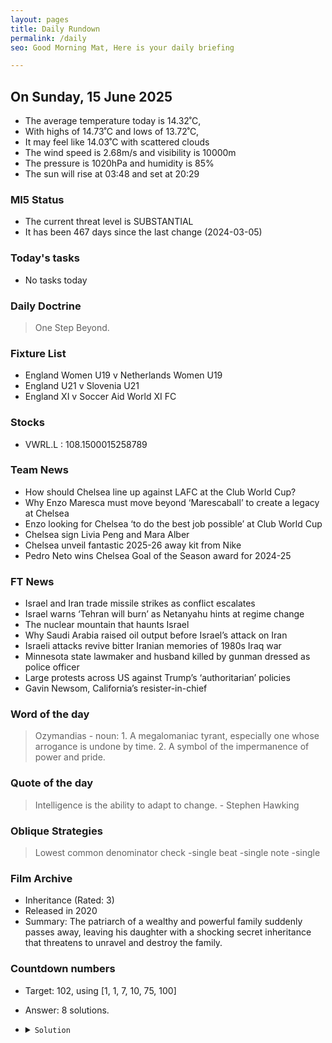 ```yaml
---
layout: pages
title: Daily Rundown
permalink: /daily
seo: Good Morning Mat, Here is your daily briefing

---
```


<!-- weather_marker starts -->
## On Sunday, 15 June 2025

- The average temperature today is 14.32˚C,
- With highs of 14.73˚C and lows of 13.72˚C,
- It may feel like 14.03˚C with scattered clouds
- The wind speed is 2.68m/s and visibility is 10000m
- The pressure is 1020hPa and humidity is 85%
- The sun will rise at 03:48 and set at 20:29

<!-- weather_marker ends -->

### MI5 Status
<!-- threat_marker starts -->
- The current threat level is <span class="highlighter">SUBSTANTIAL</span>
- It has been 467 days since the last change (2024-03-05)

<!-- threat_marker ends -->

### Today's tasks
<!-- task_marker starts -->
- No tasks today
<!-- task_marker ends -->

### Daily Doctrine
<!-- doctrine_marker starts -->
> One Step Beyond.
<!-- doctrine_marker ends -->

### Fixture List

<!-- fixture_marker starts -->
- England Women U19 v Netherlands Women U19
- England U21 v Slovenia U21
- England XI v Soccer Aid World XI FC
<!-- fixture_marker ends -->

### Stocks

<!-- stocks_marker starts -->

- VWRL.L : 108.1500015258789 

<!-- stocks_marker ends -->

### Team News
<!-- news_marker starts -->

- How should Chelsea line up against LAFC at the Club World Cup?
- Why Enzo Maresca must move beyond ‘Marescaball’ to create a legacy at Chelsea
- Enzo looking for Chelsea ‘to do the best job possible’ at Club World Cup
- Chelsea sign Livia Peng and Mara Alber
- Chelsea unveil fantastic 2025-26 away kit from Nike
- Pedro Neto wins Chelsea Goal of the Season award for 2024-25

<!-- news_marker ends -->

### FT News

<!-- ftnews_marker starts -->

- Israel and Iran trade missile strikes as conflict escalates
- Israel warns ‘Tehran will burn’ as Netanyahu hints at regime change
- The nuclear mountain that haunts Israel
- Why Saudi Arabia raised oil output before Israel’s attack on Iran
- Israeli attacks revive bitter Iranian memories of 1980s Iraq war
- Minnesota state lawmaker and husband killed by gunman dressed as police officer
- Large protests across US against Trump’s ‘authoritarian’ policies
- Gavin Newsom, California’s resister-in-chief

<!-- ftnews_marker ends -->

### Word of the day

<!-- word_marker starts -->

 > Ozymandias - noun: 1. A megalomaniac tyrant, especially one whose arrogance is undone by time. 2. A symbol of the impermanence of power and pride.

<!-- word_marker ends -->

### Quote of the day
<!-- quote_marker starts -->

> Intelligence is the ability to adapt to change. - Stephen Hawking

<!-- quote_marker ends -->

### Oblique Strategies
<!-- eno_marker starts -->
> Lowest common denominator check
-single beat
-single note
-single

<!-- eno_marker ends -->

### Film Archive

<!-- film_marker starts -->
- Inheritance (Rated: 3)
- Released in 2020
- Summary: The patriarch of a wealthy and powerful family suddenly passes away, leaving his daughter with a shocking secret inheritance that threatens to unravel and destroy the family.
<!-- film_marker ends -->

### Countdown numbers
<!-- game_marker starts -->

- Target: 102, using [1, 1, 7, 10, 75, 100]
- Answer: 8 solutions.

- <details><summary><code>Solution</code></summary>

  Solution: 10 / ( 7 - 1 - 1 ) + 100

   </details>

<!-- game_marker ends -->
